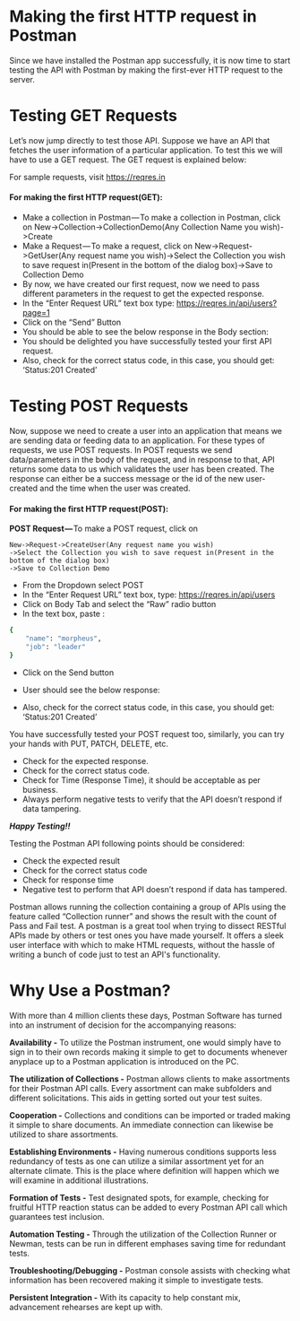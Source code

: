 # Making the first HTTP request in Postman
Since we have installed the Postman app successfully, it is now time to start testing the API with Postman by making the first-ever HTTP request to the server.

# Testing GET Requests
Let’s now jump directly to test those API. Suppose we have an API that fetches the user information of a particular application. To test this we will have to use a GET request. The GET request is explained below:

For sample requests, visit https://reqres.in

#### For making the first HTTP request(GET):
        

- Make a collection in Postman — To make a collection in Postman, click on New->Collection->CollectionDemo(Any Collection Name you wish)->Create
- Make a Request — To make a request, click on New->Request->GetUser(Any request name you wish)->Select the Collection you wish to save request in(Present in the bottom of the dialog box)->Save to Collection Demo
- By now, we have created our first request, now we need to pass different parameters in the request to get the expected response.
- In the “Enter Request URL” text box type: https://reqres.in/api/users?page=1
- Click on the “Send” Button
- You should be able to see the below response in the Body section:
- You should be delighted you have successfully tested your first API request.
- Also, check for the correct status code, in this case, you should get: ‘Status:201 Created’

# Testing POST Requests

Now, suppose we need to create a user into an application that means we are sending data or feeding data to an application. For these types of requests, we use POST requests. In POST requests we send data/parameters in the body of the request, and in response to that, API returns some data to us which validates the user has been created. The response can either be a success message or the id of the new user-created and the time when the user was created.

#### For making the first HTTP request(POST):

**POST Request —** To make a POST request, click on 
    
    New->Request->CreateUser(Any request name you wish)
    ->Select the Collection you wish to save request in(Present in the bottom of the dialog box)
    ->Save to Collection Demo

- From the Dropdown select POST
- In the “Enter Request URL” text box, type: https://reqres.in/api/users
- Click on Body Tab and select the “Raw” radio button
- In the text box, paste :
```bash
{
    "name": "morpheus",
    "job": "leader"
}
```
- Click on the Send button
- User should see the below response:
 
- Also, check for the correct status code, in this case, you should get: ‘Status:201 Created’
 
You have successfully tested your POST request too, similarly, you can try your hands with PUT, PATCH, DELETE, etc.

- Check for the expected response.
- Check for the correct status code.
- Check for Time (Response Time), it should be acceptable as per business.
- Always perform negative tests to verify that the API doesn’t respond if data tampering.



*__Happy Testing!!__*

Testing the Postman API following points should be considered:

- Check the expected result
- Check for the correct status code
- Check for response time
- Negative test to perform that API doesn’t respond if data has tampered.

Postman allows running the collection containing a group of APIs using the feature called “Collection runner” and shows the result with the count of Pass and Fail test.
A postman is a great tool when trying to dissect RESTful APIs made by others or test ones you have made yourself. It offers a sleek user interface with which to make HTML requests, without the hassle of writing a bunch of code just to test an API's functionality.
 

# Why Use a Postman?
With more than 4 million clients these days, Postman Software has turned into an instrument of decision for the accompanying reasons:

**Availability -** To utilize the Postman instrument, one would simply have to sign in to their own records making it simple to get to documents whenever anyplace up to a Postman application is introduced on the PC.

**The utilization of Collections -**  Postman allows clients to make assortments for their Postman API calls. Every assortment can make subfolders and different solicitations. This aids in getting sorted out your test suites.

**Cooperation -** Collections and conditions can be imported or traded making it simple to share documents. An immediate connection can likewise be utilized to share assortments.
 
**Establishing Environments -** Having numerous conditions supports less redundancy of tests as one can utilize a similar assortment yet for an alternate climate. This is the place where definition will happen which we will examine in additional illustrations.

**Formation of Tests -** Test designated spots, for example, checking for fruitful HTTP reaction status can be added to every Postman API call which guarantees test inclusion.

**Automation Testing -** Through the utilization of the Collection Runner or Newman, tests can be run in different emphases saving time for redundant tests.
 
**Troubleshooting/Debugging -** Postman console assists with checking what information has been recovered making it simple to investigate tests.
 
**Persistent Integration -** With its capacity to help constant mix, advancement rehearses are kept up with.
